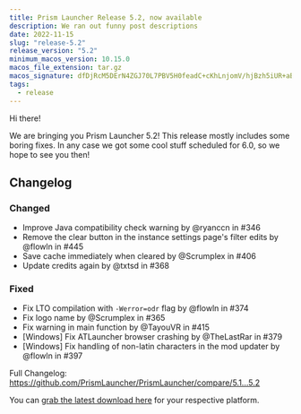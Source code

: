 ```yaml
---
title: Prism Launcher Release 5.2, now available
description: We ran out funny post descriptions
date: 2022-11-15
slug: "release-5.2"
release_version: "5.2"
minimum_macos_version: 10.15.0
macos_file_extension: tar.gz
macos_signature: dfDjRcM5DErN4ZGJ70L7PBV5H0feadC+cKhLnjomV/hjBzh5iUR+aBpXRZMfa1OJ+muf2QpWDLeSUBWFg9LgAg==
tags:
  - release
---
```


Hi there!

We are bringing you Prism Launcher 5.2!
This release mostly includes some boring fixes. In any case we got some cool stuff scheduled for 6.0, so we hope to see you then!

## Changelog

### Changed

- Improve Java compatibility check warning by @ryanccn in #346
- Remove the clear button in the instance settings page's filter edits by @flowln in #445
- Save cache immediately when cleared by @Scrumplex in #406
- Update credits again by @txtsd in #368

### Fixed

- Fix LTO compilation with `-Werror=odr` flag by @flowln in #374
- Fix logo name by @Scrumplex in #365
- Fix warning in main function by @TayouVR in #415
- [Windows] Fix ATLauncher browser crashing by @TheLastRar in #379
- [Windows] Fix handling of non-latin characters in the mod updater by @flowln in #397

Full Changelog: <https://github.com/PrismLauncher/PrismLauncher/compare/5.1...5.2>

You can [grab the latest download here](https://prismlauncher.org/download/) for your respective platform.
